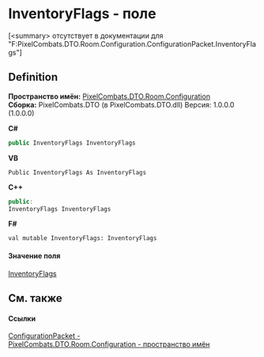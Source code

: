 # InventoryFlags - поле


\[&lt;summary&gt; отсутствует в документации для "F:PixelCombats.DTO.Room.Configuration.ConfigurationPacket.InventoryFlags"\]



## Definition
**Пространство имён:** <a href="59a06abb-9c8d-ba4f-76c9-481d9ea8c911">PixelCombats.DTO.Room.Configuration</a>  
**Сборка:** PixelCombats.DTO (в PixelCombats.DTO.dll) Версия: 1.0.0.0 (1.0.0.0)

**C#**
``` C#
public InventoryFlags InventoryFlags
```
**VB**
``` VB
Public InventoryFlags As InventoryFlags
```
**C++**
``` C++
public:
InventoryFlags InventoryFlags
```
**F#**
``` F#
val mutable InventoryFlags: InventoryFlags
```



#### Значение поля
<a href="f8e415d9-4253-0f32-9183-ef0b90565935">InventoryFlags</a>

## См. также


#### Ссылки
<a href="5c74ef6a-3290-2440-852e-f420f385a975">ConfigurationPacket - </a>  
<a href="59a06abb-9c8d-ba4f-76c9-481d9ea8c911">PixelCombats.DTO.Room.Configuration - пространство имён</a>  

